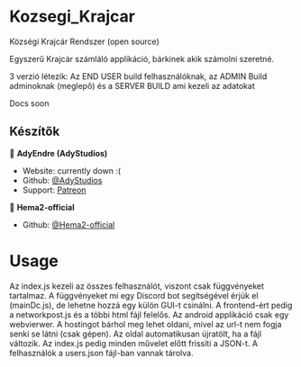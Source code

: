 # Kozsegi_Krajcar
Községi Krajcár Rendszer (open source)

Egyszerű Krajcár számláló applikáció, bárkinek akik számolni szeretné.

3 verzió létezik: Az END USER build felhasználóknak, az ADMIN Build adminoknak (meglepő) és a SERVER BUILD ami kezeli az adatokat

Docs soon

## Készítők
👤 **AdyEndre (AdyStudios)**
* Website: currently down :(
* Github: [@AdyStudios](https://github.com/AdyStudios)
* Support: [Patreon](https://patreon.com/adystudios)

👤 **Hema2-official**
* Github: [@Hema2-official](https://github.com/Hema2-official)


# Usage
Az index.js kezeli az összes felhasználót, viszont csak függvényeket tartalmaz. A függvényeket mi egy Discord bot segítségével érjük el (mainDc.js), de lehetne hozzá egy külön GUI-t csinálni.
A frontend-ért pedig a networkpost.js és a többi html fájl felelős. Az android applikáció csak egy webvierwer. A hostingot bárhol meg lehet oldani, mivel az url-t nem fogja senki se látni (csak gépen).
Az oldal automatikusan újratölt, ha a fájl változik. Az index.js pedig minden művelet előtt frissíti a JSON-t.
A felhasználók a users.json fájl-ban vannak tárolva.
